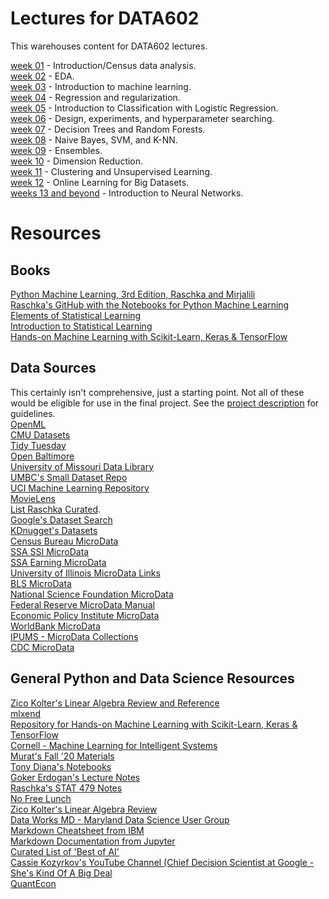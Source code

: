 # Lectures for DATA602

This warehouses content for DATA602 lectures.

[week 01](https://github.com/appliedecon/data602-lectures/tree/main/course-intro) - Introduction/Census data analysis.
<br>[week 02](https://github.com/appliedecon/data602-lectures/tree/main/eda) - EDA.
<br>[week 03](https://github.com/appliedecon/data602-lectures/tree/main/machine-learning-in-a-nutshell) - Introduction to machine learning.
<br>[week 04](https://github.com/appliedecon/data602-lectures/tree/main/regression) - Regression and regularization.
<br>[week 05](https://github.com/appliedecon/data602-lectures/tree/main/logistic-regression) - Introduction to Classification with Logistic Regression.
<br>[week 06](https://github.com/appliedecon/data602-lectures/tree/main/model-evaluation) - Design, experiments, and hyperparameter searching.
<br>[week 07](https://github.com/appliedecon/data602-lectures/tree/main/trees) - Decision Trees and Random Forests.
<br>[week 08](https://github.com/appliedecon/data602-lectures/tree/main/supervised-algorithms) - Naive Bayes, SVM, and K-NN.
<br>[week 09](https://github.com/appliedecon/data602-lectures/tree/main/ensembles) - Ensembles.
<br>[week 10](https://github.com/appliedecon/data602-lectures/tree/main/dimension-reduction) - Dimension Reduction.
<br>[week 11](https://github.com/appliedecon/data602-lectures/tree/main/unsupervised-learning) - Clustering and Unsupervised Learning.
<br>[week 12](https://github.com/appliedecon/data602-lectures/tree/main/online-learning) - Online Learning for Big Datasets.
<br>[weeks 13 and beyond](https://github.com/appliedecon/data602-lectures/tree/main/neural-networks) - Introduction to Neural Networks.

# Resources 

## Books
[Python Machine Learning, 3rd Edition, Raschka and Mirjalili](https://www.packtpub.com/product/python-machine-learning-third-edition/9781789955750)
<br>[Raschka's GitHub with the Notebooks for Python Machine Learning](https://github.com/rasbt/python-machine-learning-book-3rd-edition)
<br>[Elements of Statistical Learning](https://web.stanford.edu/~hastie/ElemStatLearn/)
<br>[Introduction to Statistical Learning](https://www.statlearning.com)
<br>[Hands-on Machine Learning with Scikit-Learn, Keras & TensorFlow](https://github.com/ageron/handson-ml2)

## Data Sources
This certainly isn't comprehensive, just a starting point. Not all of these would be eligible for use in the final project. See the [project description](https://github.com/appliedecon/data602-lectures/tree/main/project) for guidelines.  
[OpenML](https://www.openml.org)
<br>[CMU Datasets](http://lib.stat.cmu.edu/datasets/)
<br>[Tidy Tuesday](https://github.com/rfordatascience/tidytuesday)
<br>[Open Baltimore](https://data.baltimorecity.gov)
<br>[University of Missouri Data Library](https://libraryguides.missouri.edu/datasets/public-use)
<br>[UMBC's Small Dataset Repo](https://github.com/UMBC-Data-Science/DATA602Datasets/)
<br>[UCI Machine Learning Repository](http://archive.ics.uci.edu/ml/index.php)
<br>[MovieLens](https://ai.stanford.edu/~amaas/data/sentiment/)
<br>[List Raschka Curated](https://sebastianraschka.com/blog/2021/ml-dl-datasets.html). 
<br>[Google's Dataset Search](https://datasetsearch.research.google.com)
<br>[KDnugget's Datasets](https://www.kdnuggets.com/datasets/index.html)
<br>[Census Bureau MicroData](https://www.census.gov/programs-surveys/acs/microdata.html)
<br>[SSA SSI MicroData](https://www.ssa.gov/policy/docs/microdata/ssr/index.html)
<br>[SSA Earning MicroData](https://www.ssa.gov/policy/docs/microdata/epuf/index.html)
<br>[University of Illinois MicroData Links](https://www.library.illinois.edu/govinfo/u-of-i-unit-library-homepage/researchtools/statistics/microdata/)
<br>[BLS MicroData](https://www.bls.gov/cex/pumd.htm)
<br>[National Science Foundation MicroData](https://www.nsf.gov/statistics/data-tools.cfm)
<br>[Federal Reserve MicroData Manual](https://www.federalreserve.gov/apps/mdrm/)
<br>[Economic Policy Institute MicroData](https://microdata.epi.org)
<br>[WorldBank MicroData](https://microdata.worldbank.org/index.php/home)
<br>[IPUMS - MicroData Collections](https://www.ipums.org)
<br>[CDC MicroData](https://www.cdc.gov/nchs/data_access/vitalstatsonline.htm)

## General Python and Data Science Resources
[Zico Kolter's Linear Algebra Review and Reference](http://www.cs.cmu.edu/~zkolter/course/linalg/linalg_notes.pdf)
<br>[mlxend](http://rasbt.github.io/mlxtend/)
<br>[Repository for Hands-on Machine Learning with Scikit-Learn, Keras & TensorFlow](https://github.com/ageron/handson-ml2)
<br>[Cornell - Machine Learning for Intelligent Systems](https://www.cs.cornell.edu/courses/cs4780/2018fa/page18/)
<br>[Murat's Fall '20 Materials](https://github.com/mguner/UMBC_DATA602)
<br>[Tony Diana's Notebooks](https://github.com/DATA602/Class)
<br>[Goker Erdogan's Lecture Notes](https://github.com/gokererdogan/JaverianaMLCourse)
<br>[Raschka's STAT 479 Notes](https://github.com/rasbt/stat479-machine-learning-fs19)
<br>[No Free Lunch](https://ieeexplore.ieee.org/document/6795940)
<br>[Zico Kolter's Linear Algebra Review](https://www.cs.cmu.edu/~zkolter/course/linalg/linalg_notes.pdf)
<br>[Data Works MD - Maryland Data Science User Group](https://dataworksmd.org)
<br>[Markdown Cheatsheet from IBM](https://www.ibm.com/docs/en/watson-studio-local/1.2.3?topic=notebooks-markdown-jupyter-cheatsheet)
<br>[Markdown Documentation from Jupyter](https://jupyter-notebook.readthedocs.io/en/stable/examples/Notebook/Working%20With%20Markdown%20Cells.html)
<br>[Curated List of 'Best of AI'](https://github.com/louisfb01/best_AI_papers_2021)
<br>[Cassie Kozyrkov's YouTube Channel (Chief Decision Scientist at Google - She's Kind Of A Big Deal](https://www.youtube.com/kozyrkov)
<br>[QuantEcon](https://python.quantecon.org/intro.html)
